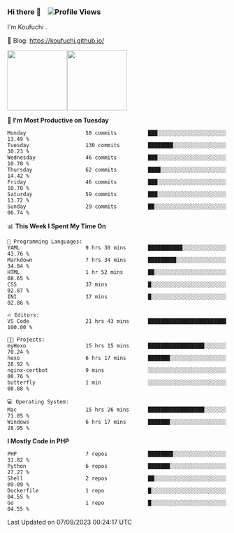### Hi there 👋 &nbsp;&nbsp; ![Profile Views](http://img.shields.io/badge/Profile%20Views-122-blue)

I'm Koufuchi . 

📔 Blog: <https://koufuchi.github.io/>

<img align="" height="137px" src="https://github-readme-stats-seven-nu-30.vercel.app/api?username=Koufuchi&hide=issues,contribs&show_icons=true&line_height=21&theme=radical&locale=en" /><img align="" height="137px" src="https://github-readme-stats-seven-nu-30.vercel.app/api/top-langs/?username=Koufuchi&layout=compact&hide=blade,html,css,pug,scss&theme=radical&locale=en" />

<!--START_SECTION:waka-->
📅 **I'm Most Productive on Tuesday** 

```text
Monday                   58 commits          ███░░░░░░░░░░░░░░░░░░░░░░   13.49 % 
Tuesday                  130 commits         ████████░░░░░░░░░░░░░░░░░   30.23 % 
Wednesday                46 commits          ███░░░░░░░░░░░░░░░░░░░░░░   10.70 % 
Thursday                 62 commits          ████░░░░░░░░░░░░░░░░░░░░░   14.42 % 
Friday                   46 commits          ███░░░░░░░░░░░░░░░░░░░░░░   10.70 % 
Saturday                 59 commits          ███░░░░░░░░░░░░░░░░░░░░░░   13.72 % 
Sunday                   29 commits          ██░░░░░░░░░░░░░░░░░░░░░░░   06.74 % 
```


📊 **This Week I Spent My Time On** 

```text
💬 Programming Languages: 
YAML                     9 hrs 30 mins       ███████████░░░░░░░░░░░░░░   43.76 % 
Markdown                 7 hrs 34 mins       █████████░░░░░░░░░░░░░░░░   34.84 % 
HTML                     1 hr 52 mins        ██░░░░░░░░░░░░░░░░░░░░░░░   08.65 % 
CSS                      37 mins             █░░░░░░░░░░░░░░░░░░░░░░░░   02.87 % 
INI                      37 mins             █░░░░░░░░░░░░░░░░░░░░░░░░   02.86 % 

🔥 Editors: 
VS Code                  21 hrs 43 mins      █████████████████████████   100.00 % 

🐱‍💻 Projects: 
myHexo                   15 hrs 15 mins      ██████████████████░░░░░░░   70.24 % 
hexo                     6 hrs 17 mins       ███████░░░░░░░░░░░░░░░░░░   28.92 % 
nginx-certbot            9 mins              ░░░░░░░░░░░░░░░░░░░░░░░░░   00.76 % 
butterfly                1 min               ░░░░░░░░░░░░░░░░░░░░░░░░░   00.08 % 

💻 Operating System: 
Mac                      15 hrs 26 mins      ██████████████████░░░░░░░   71.05 % 
Windows                  6 hrs 17 mins       ███████░░░░░░░░░░░░░░░░░░   28.95 % 
```

**I Mostly Code in PHP** 

```text
PHP                      7 repos             ████████░░░░░░░░░░░░░░░░░   31.82 % 
Python                   6 repos             ███████░░░░░░░░░░░░░░░░░░   27.27 % 
Shell                    2 repos             ██░░░░░░░░░░░░░░░░░░░░░░░   09.09 % 
Dockerfile               1 repo              █░░░░░░░░░░░░░░░░░░░░░░░░   04.55 % 
Go                       1 repo              █░░░░░░░░░░░░░░░░░░░░░░░░   04.55 % 
```




 Last Updated on 07/09/2023 00:24:17 UTC
<!--END_SECTION:waka-->


